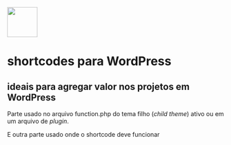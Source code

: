 <img src="https://upload.wikimedia.org/wikipedia/commons/thumb/2/20/WordPress_logo.svg/800px-WordPress_logo.svg.png" height="70" />

# shortcodes para WordPress
## ideais para agregar valor nos projetos em WordPress
Parte usado no arquivo function.php do tema filho (*child theme*) ativo ou em um arquivo de *plugin*.

E outra parte usado onde o shortcode deve funcionar
